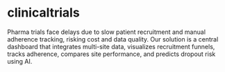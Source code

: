 # clinicaltrials
Pharma trials face delays due to slow patient recruitment and manual adherence tracking, risking cost and data quality. Our solution is a central dashboard that integrates multi-site data, visualizes recruitment funnels, tracks adherence, compares site performance, and predicts dropout risk using AI.
